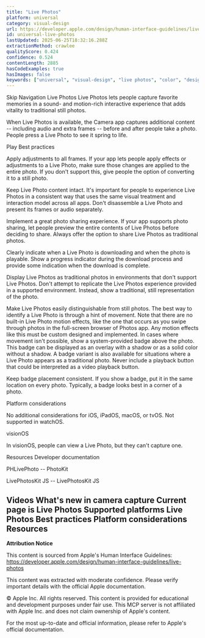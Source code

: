 ```yaml
---
title: "Live Photos"
platform: universal
category: visual-design
url: https://developer.apple.com/design/human-interface-guidelines/live-photos
id: universal-live-photos
lastUpdated: 2025-06-25T18:32:16.288Z
extractionMethod: crawlee
qualityScore: 0.424
confidence: 0.524
contentLength: 2885
hasCodeExamples: true
hasImages: false
keywords: ["universal", "visual-design", "live photos", "color", "design", "motion", "navigation", "presentation", "system", "visual"]
---
```

Skip Navigation
Live Photos
Live Photos lets people capture favorite memories in a sound- and motion-rich interactive experience that adds vitality to traditional still photos.

When Live Photos is available, the Camera app captures additional content -- including audio and extra frames -- before and after people take a photo. People press a Live Photo to see it spring to life.

Play
Best practices

Apply adjustments to all frames. If your app lets people apply effects or adjustments to a Live Photo, make sure those changes are applied to the entire photo. If you don't support this, give people the option of converting it to a still photo.

Keep Live Photo content intact. It's important for people to experience Live Photos in a consistent way that uses the same visual treatment and interaction model across all apps. Don't disassemble a Live Photo and present its frames or audio separately.

Implement a great photo sharing experience. If your app supports photo sharing, let people preview the entire contents of Live Photos before deciding to share. Always offer the option to share Live Photos as traditional photos.

Clearly indicate when a Live Photo is downloading and when the photo is playable. Show a progress indicator during the download process and provide some indication when the download is complete.

Display Live Photos as traditional photos in environments that don't support Live Photos. Don't attempt to replicate the Live Photos experience provided in a supported environment. Instead, show a traditional, still representation of the photo.

Make Live Photos easily distinguishable from still photos. The best way to identify a Live Photo is through a hint of movement. Note that there are no built-in Live Photo motion effects, like the one that occurs as you swipe through photos in the full-screen browser of Photos app. Any motion effects like this must be custom designed and implemented. In cases where movement isn't possible, show a system-provided badge above the photo. This badge can be displayed as an overlay with a shadow or as a solid color without a shadow. A badge variant is also available for situations where a Live Photo appears as a traditional photo. Never include a playback button that could be interpreted as a video playback button.

Keep badge placement consistent. If you show a badge, put it in the same location on every photo. Typically, a badge looks best in a corner of a photo.

Platform considerations

No additional considerations for iOS, iPadOS, macOS, or tvOS. Not supported in watchOS.

visionOS

In visionOS, people can view a Live Photo, but they can't capture one.

Resources
Developer documentation

PHLivePhoto -- PhotoKit

LivePhotosKit JS -- LivePhotosKit JS

Videos
What's new in camera capture
Current page is Live Photos
Supported platforms
Live Photos
Best practices
Platform considerations
Resources
---

**Attribution Notice**

This content is sourced from Apple's Human Interface Guidelines: https://developer.apple.com/design/human-interface-guidelines/live-photos

This content was extracted with moderate confidence. Please verify important details with the official Apple documentation.

© Apple Inc. All rights reserved. This content is provided for educational and development purposes under fair use. This MCP server is not affiliated with Apple Inc. and does not claim ownership of Apple's content.

For the most up-to-date and official information, please refer to Apple's official documentation.
